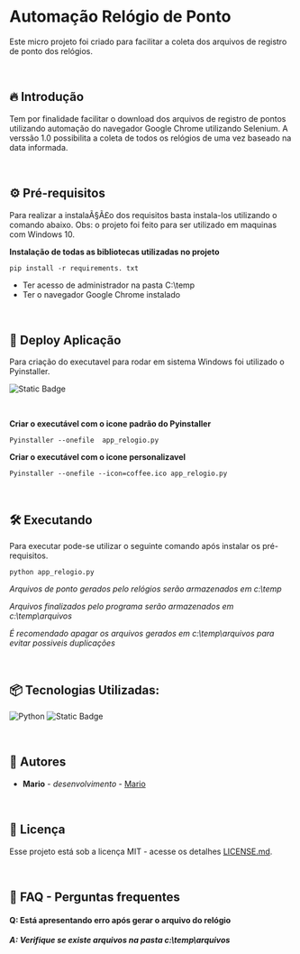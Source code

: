 # Automação Relógio de Ponto

Este micro projeto foi criado para facilitar a coleta dos arquivos de registro de ponto dos relógios.

&nbsp;
## 🔥 Introdução

Tem por finalidade facilitar o download dos arquivos de registro de pontos utilizando automação do navegador 
Google Chrome utilizando Selenium.
A verssão 1.0 possibilita a coleta de todos os relógios de uma vez baseado na data informada.

&nbsp;
## ⚙️ Pré-requisitos

Para realizar a instalaÃ§Ã£o dos requisitos basta instala-los utilizando o comando abaixo.
Obs: o projeto foi feito para ser utilizado em maquinas com Windows 10.

**Instalação de todas as bibliotecas utilizadas no projeto**
```
pip install -r requirements. txt
```

* Ter acesso de administrador na pasta C:\temp
* Ter o navegador Google Chrome instalado



&nbsp;
## 🔨 Deploy Aplicação

Para criação do executavel para rodar em sistema Windows foi utilizado o Pyinstaller. 

![Static Badge](https://img.shields.io/badge/Pyinstaller-blue?link=https://pyinstaller.org/en/stable/)

&nbsp;

**Criar o executável com o icone padrão do Pyinstaller**
```
Pyinstaller --onefile  app_relogio.py 
```

**Criar o executável com o icone personalizavel**
```
Pyinstaller --onefile --icon=coffee.ico app_relogio.py
```

&nbsp;
## 🛠️ Executando

Para executar pode-se utilizar o seguinte comando após instalar os pré-requisitos.

```
python app_relogio.py
```

*Arquivos de ponto gerados pelo relógios serão armazenados em c:\temp* 

*Arquivos finalizados pelo programa serão armazenados em c:\temp\arquivos*

*É recomendado apagar os arquivos gerados em c:\temp\arquivos para evitar possiveis duplicações*


&nbsp;
## 📦 Tecnologias Utilizadas:


 ![Python](https://img.shields.io/badge/python-3670A0?style=for-the-badge&logo=python&logoColor=ffdd54)
![Static Badge](https://img.shields.io/badge/Pyinstaller-blue?link=https://pyinstaller.org/en/stable/)


&nbsp;
## 👷 Autores

* **Mario** - *desenvolvimento* - [Mario](https://github.com/junior-mario)

&nbsp;
## 📄 Licença

Esse projeto está sob a licença MIT - acesse os detalhes [LICENSE.md](https://github.com/junior-mario/calibracao/blob/main/LICENSE).


&nbsp;
## 💭 FAQ - Perguntas frequentes

#### Q: Está apresentando erro após gerar o arquivo do relógio

***A: Verifique se existe arquivos na pasta c:\temp\arquivos***
